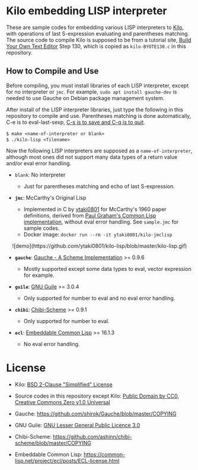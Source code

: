 # Kilo embedding LISP interpreter

These are sample codes for embedding various LISP interpreters to [Kilo](https://github.com/antirez/kilo), with operations of last S-expression evaluating and parentheses matching.
The source code to compile Kilo is supposed to be from a tutorial site, [Build Your Own Text Editor](https://viewsourcecode.org/snaptoken/kilo/) Step 130, which is copied as `kilo-BYOTE130.c` in this repository.

## How to Compile and Use

Before compiling, you must install libraries of each LISP interpreter, except for no interpreter or `jmc`. For example, `sudo apt install gauche-dev` is needed to use Gauche on Debian package management system.

After install of the LISP interpreter libraries, just type the following in this repository to compile and use. Parentheses matching is done automatically, C-e is to eval-last-sexp, [C-s is to save and C-q is to quit](https://github.com/antirez/kilo).

```
$ make <name-of-interpreter or blank>
$ ./kilo-lisp <filename>
```

Now the following LISP interpreters are supposed as a `name-of-interpreter`, although most ones did not support many data types of a return value and/or eval error handling.

* `blank`: No interpreter
	* Just for parentheses matching and echo of last S-expression.

* **`jmc`**: McCarthy's Original Lisp
	* Implemented in C by [ytaki0801](https://github.com/ytaki0801) for McCarthy's 1960 paper definitions, derived from [Paul Graham's Common Lisp implementation](http://www.paulgraham.com/lispcode.html), without eval error handling. See `sample.jmc` for sample codes.
	* Docker image: `docker run --rm -it ytaki0801/kilo-jmclisp`
<center>
<p align = "center">
![demo](https://github.com/ytaki0801/kilo-lisp/blob/master/kilo-lisp.gif)
</p>
</center>

* **`gauche`**: [Gauche - A Scheme Implementation](http://practical-scheme.net/gauche/) >= 0.9.6
	* Mostly supported except some data types to eval, vector expression for example.

* **`guile`**: [GNU Guile](https://www.gnu.org/software/guile/) >= 3.0.4
	* Only supported for number to eval and no eval error handling.

* **`chibi`**: [Chibi-Scheme](http://synthcode.com/wiki/chibi-scheme) >= 0.9.1
	* Only supported for number to eval.

* **`ecl`**: [Embeddable Common Lisp](https://common-lisp.net/project/ecl/) >= 16.1.3
	* No eval error handling.

# License

* Kilo: [BSD 2-Clause "Simplified" License](https://github.com/snaptoken/kilo-src/blob/master/LICENSE)

* Source codes in this repository except Kilo: [Public Domain by CC0, Creative Commons Zero v1.0 Universal](https://creativecommons.org/publicdomain/zero/1.0/)

* Gauche: https://github.com/shirok/Gauche/blob/master/COPYING

* GNU Guile: [GNU Lesser General Public Licence 3.0](http://www.gnu.org/licenses/lgpl.html)

* Chibi-Scheme: https://github.com/ashinn/chibi-scheme/blob/master/COPYING

* Embeddable Common Lisp: https://common-lisp.net/project/ecl/posts/ECL-license.html
